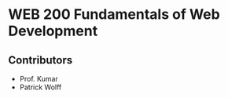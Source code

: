 <h1>WEB 200 Fundamentals of Web Development</h1>
<h2>Contributors</h2>
<ul>
  <li>Prof. Kumar</li>
  <li>Patrick Wolff</li>
</ul>
